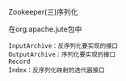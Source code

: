 Zookeeper(三)序列化

在org.apache.jute包中

```
InputArchive：反序列化要实现的接口
OutputArchive：序列化要实现的接口
Record
Index：反序列化映射的迭代器接口
```

